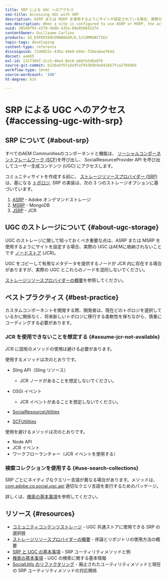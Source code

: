 ```yaml
---
title: SRP による UGC へのアクセス
seo-title: Accessing UGC with SRP
description: ASRP または MSRP を使用するようにサイトが設定されている場合、実際の UGC は AEM のノードストア（JCR）に格納されません。
seo-description: When a site is configured to use ASRP or MSRP, the actual UGC is not be stored in AEM's node store (JCR)
uuid: 30549f93-e370-4b8b-a35a-69e05884227e
contentOwner: Guillaume Carlino
products: SG_EXPERIENCEMANAGER/6.5/COMMUNITIES
topic-tags: developing
content-type: reference
discoiquuid: 72d4022c-43ba-49e0-b94c-f2beabaef64d
docset: aem65
exl-id: 1157366f-2cc5-46e4-8ec6-e66fe5d0a0f6
source-git-commit: b220adf6fa3e9faf94389b9a9416b7fca2f89d9d
workflow-type: tm+mt
source-wordcount: '340'
ht-degree: 61%

---
```


# SRP による UGC へのアクセス {#accessing-ugc-with-srp}

## SRP について {#about-srp}

すべてのAEM Communitiesのコンポーネントと機能は、 [ソーシャルコンポーネントフレームワーク (SCF)](/help/communities/scf.md)を呼び出し、 SocialResourceProvider API を呼び出してユーザー生成コンテンツ (UGC) にアクセスします。

コミュニティサイトを作成する前に、 [ストレージリソースプロバイダー (SRP)](/help/communities/working-with-srp.md) は、基になる [トポロジ](/help/communities/topologies.md). SRP の実装は、次の 3 つのストレージオプションに基づいています。

1. [ASRP](/help/communities/asrp.md) - Adobe オンデマンドストレージ
1. [MSRP](/help/communities/msrp.md) - MongoDB
1. [JSRP](/help/communities/jsrp.md) - JCR

## UGC のストレージについて {#about-ugc-storage}

UGC のストレージに関して知っておくべき重要な点は、ASRP または MSRP を使用するようにサイトを設定する場合、実際の UGC はAEMに格納されないことです [ノードストア](/help/sites-deploying/data-store-config.md) (JCR)。

UGC をコピーして有用なメタデータを提供するノードが JCR 内に存在する場合がありますが、実際の UGC とこれらのノードを混同しないでください。

[ストレージリソースプロバイダーの概要](/help/communities/srp.md)を参照してください。

## ベストプラクティス {#best-practice}

カスタムコンポーネントを開発する際、開発者は、現在どのトポロジを選択しているかに関係なく、将来新しいトポロジに移行する柔軟性を保ちながら、慎重にコーディングする必要があります。

### JCR を使用できないことを想定する {#assume-jcr-not-available}

JCR に固有のメソッドの使用は避ける必要があります。

使用するメソッドは次のとおりです。

* Sling API（Sling リソース）

   * JCR ノードがあることを想定しないでください。

* OSGi イベント

   * JCR イベントがあることを想定しないでください。

* [SocialResourceUtilities](/help/communities/socialutils.md#socialresourceutilities-package)
* [SCFUtilities](/help/communities/socialutils.md#scfutilities-package)

使用を避けるメソッドは次のとおりです。

* Node API
* JCR イベント
* ワークフローランチャー（JCR イベントを使用する）

### 検索コレクションを使用する {#use-search-collections}

SRP ごとにネイティブなクエリー言語が異なる場合があります。メソッドは、 [com.adobe.cq.social.ugc.api](https://helpx.adobe.com/experience-manager/6-5/sites/developing/using/reference-materials/javadoc/com/adobe/cq/social/ugc/api/package-summary.html) 適切なクエリ言語を実行するためのパッケージ。

詳しくは、[検索の基本事項](/help/communities/search-implementation.md)を参照してください。

## リソース {#resources}

* [コミュニティコンテンツストレージ](/help/communities/working-with-srp.md) - UGC 共通ストアに使用できる SRP の選択肢
* [ストレージリソースプロバイダーの概要](/help/communities/srp.md) - 序論とリポジトリの使用方法の概要
* [SRP と UGC の基本事項](/help/communities/srp-and-ugc.md) - SRP ユーティリティメソッドと例
* [検索の基本事項](/help/communities/search-implementation.md) - UGC の検索に関する基本情報
* [SocialUtils のリファクタリング](/help/communities/socialutils.md) - 廃止されたユーティリティメソッドと現在の SRP ユーティリティメソッドの対応関係
